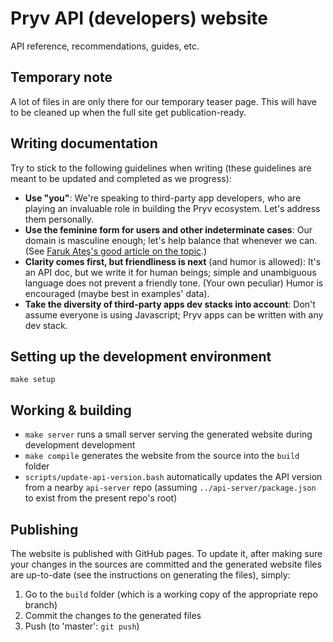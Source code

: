 # Pryv API (developers) website

API reference, recommendations, guides, etc.


## Temporary note

A lot of files in are only there for our temporary teaser page. This will have to be cleaned up when the full site get publication-ready.


## Writing documentation

Try to stick to the following guidelines when writing (these guidelines are meant to be updated and completed as we progress):

- **Use "you"**: We're speaking to third-party app developers, who are playing an invaluable role in building the Pryv ecosystem. Let's address them personally.
- **Use the feminine form for users and other indeterminate cases**: Our domain is masculine enough; let's help balance that whenever we can. (See [Faruk Ateş's good article on the topic](http://www.netmagazine.com/features/primer-sexism-tech-industry).)
- **Clarity comes first, but friendliness is next** (and humor is allowed): It's an API doc, but we write it for human beings; simple and unambiguous language does not prevent a friendly tone. (Your own peculiar) Humor is encouraged (maybe best in examples' data).
- **Take the diversity of third-party apps dev stacks into account**: Don't assume everyone is using Javascript; Pryv apps can be written with any dev stack.


## Setting up the development environment

`make setup`


## Working & building

- `make server` runs a small server serving the generated website during development development
- `make compile` generates the website from the source into the `build` folder
- `scripts/update-api-version.bash` automatically updates the API version from a nearby `api-server` repo (assuming `../api-server/package.json` to exist from the present repo's root)


## Publishing

The website is published with GitHub pages. To update it, after making sure your changes in the sources are committed and the generated website files are up-to-date (see the instructions on generating the files), simply:

1. Go to the `build` folder (which is a working copy of the appropriate repo branch)
2. Commit the changes to the generated files
3. Push (to 'master': `git push`)
